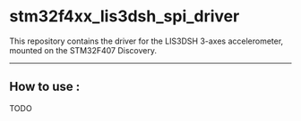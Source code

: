 <h1> stm32f4xx_lis3dsh_spi_driver </h1>

This repository contains the driver for the LIS3DSH 3-axes accelerometer, mounted on the STM32F407 Discovery.

______

<h2> How to use : </h2>

TODO